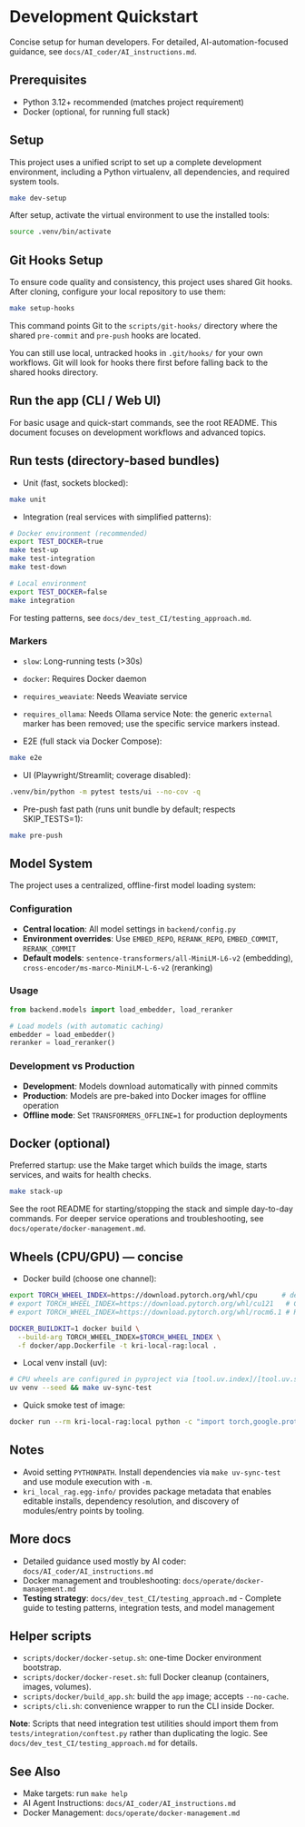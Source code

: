 # Development Quickstart

Concise setup for human developers. For detailed, AI-automation-focused guidance, see `docs/AI_coder/AI_instructions.md`.

## Prerequisites
- Python 3.12+ recommended (matches project requirement)
- Docker (optional, for running full stack)

## Setup
This project uses a unified script to set up a complete development environment, including a Python virtualenv, all dependencies, and required system tools.

```bash
make dev-setup
```

After setup, activate the virtual environment to use the installed tools:
```bash
source .venv/bin/activate
```

## Git Hooks Setup
To ensure code quality and consistency, this project uses shared Git hooks. After cloning, configure your local repository to use them:
```bash
make setup-hooks
```
This command points Git to the `scripts/git-hooks/` directory where the shared `pre-commit` and `pre-push` hooks are located.

You can still use local, untracked hooks in `.git/hooks/` for your own workflows. Git will look for hooks there first before falling back to the shared hooks directory.

## Run the app (CLI / Web UI)
For basic usage and quick-start commands, see the root README. This document focuses on development workflows and advanced topics.

## Run tests (directory-based bundles)

- Unit (fast, sockets blocked):
```bash
make unit
```

- Integration (real services with simplified patterns):
```bash
# Docker environment (recommended)
export TEST_DOCKER=true
make test-up
make test-integration
make test-down

# Local environment
export TEST_DOCKER=false
make integration
```

For testing patterns, see `docs/dev_test_CI/testing_approach.md`.

### Markers
- `slow`: Long-running tests (>30s)
- `docker`: Requires Docker daemon
- `requires_weaviate`: Needs Weaviate service
- `requires_ollama`: Needs Ollama service
Note: the generic `external` marker has been removed; use the specific service markers instead.

- E2E (full stack via Docker Compose):
```bash
make e2e
```

- UI (Playwright/Streamlit; coverage disabled):
```bash
.venv/bin/python -m pytest tests/ui --no-cov -q
```

- Pre-push fast path (runs unit bundle by default; respects SKIP_TESTS=1):
```bash
make pre-push
```

## Model System

The project uses a centralized, offline-first model loading system:

### Configuration
- **Central location**: All model settings in `backend/config.py`
- **Environment overrides**: Use `EMBED_REPO`, `RERANK_REPO`, `EMBED_COMMIT`, `RERANK_COMMIT`
- **Default models**: `sentence-transformers/all-MiniLM-L6-v2` (embedding), `cross-encoder/ms-marco-MiniLM-L-6-v2` (reranking)

### Usage
```python
from backend.models import load_embedder, load_reranker

# Load models (with automatic caching)
embedder = load_embedder()
reranker = load_reranker()
```

### Development vs Production
- **Development**: Models download automatically with pinned commits
- **Production**: Models are pre-baked into Docker images for offline operation
- **Offline mode**: Set `TRANSFORMERS_OFFLINE=1` for production deployments

## Docker (optional)
Preferred startup: use the Make target which builds the image, starts services, and waits for health checks.
```bash
make stack-up
```
See the root README for starting/stopping the stack and simple day-to-day commands. For deeper service operations and troubleshooting, see `docs/operate/docker-management.md`.

## Wheels (CPU/GPU) — concise
- Docker build (choose one channel):
```bash
export TORCH_WHEEL_INDEX=https://download.pytorch.org/whl/cpu      # default
# export TORCH_WHEEL_INDEX=https://download.pytorch.org/whl/cu121   # CUDA 12.1
# export TORCH_WHEEL_INDEX=https://download.pytorch.org/whl/rocm6.1 # ROCm 6.1

DOCKER_BUILDKIT=1 docker build \
  --build-arg TORCH_WHEEL_INDEX=$TORCH_WHEEL_INDEX \
  -f docker/app.Dockerfile -t kri-local-rag:local .
```

- Local venv install (uv):
```bash
# CPU wheels are configured in pyproject via [tool.uv.index]/[tool.uv.sources]
uv venv --seed && make uv-sync-test
```

- Quick smoke test of image:
```bash
docker run --rm kri-local-rag:local python -c "import torch,google.protobuf as gp,grpc; print('torch', torch.__version__, 'cuda', torch.cuda.is_available()); print('protobuf', gp.__version__); print('grpcio', grpc.__version__)"
```

## Notes
- Avoid setting `PYTHONPATH`. Install dependencies via `make uv-sync-test` and use module execution with `-m`.
 - `kri_local_rag.egg-info/` provides package metadata that enables editable installs, dependency resolution, and discovery of modules/entry points by tooling.


## More docs
- Detailed guidance used mostly by AI coder: `docs/AI_coder/AI_instructions.md`
- Docker management and troubleshooting: `docs/operate/docker-management.md`
- **Testing strategy**: `docs/dev_test_CI/testing_approach.md` - Complete guide to testing patterns, integration tests, and model management


## Helper scripts

- `scripts/docker/docker-setup.sh`: one-time Docker environment bootstrap.
- `scripts/docker/docker-reset.sh`: full Docker cleanup (containers, images, volumes).
- `scripts/docker/build_app.sh`: build the `app` image; accepts `--no-cache`.
- `scripts/cli.sh`: convenience wrapper to run the CLI inside Docker.

**Note**: Scripts that need integration test utilities should import them from `tests/integration/conftest.py` rather than duplicating the logic. See `docs/dev_test_CI/testing_approach.md` for details.

## See Also
- Make targets: run `make help`
- AI Agent Instructions: `docs/AI_coder/AI_instructions.md`
- Docker Management: `docs/operate/docker-management.md`
